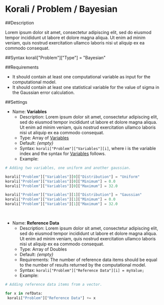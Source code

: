 # Korali / Problem / Bayesian
				   
##Description

Lorem ipsum dolor sit amet, consectetur adipiscing elit, sed do eiusmod tempor incididunt ut labore et dolore magna aliqua. Ut enim ad minim veniam, quis nostrud exercitation ullamco laboris nisi ut aliquip ex ea commodo consequat.
	   
##Syntax
       korali["Problem"]["Type"] = "Bayesian"

##Requirements

+ It should contain at least one computational variable as input for the computational model.
+ It should contain at least one statistical variable for the value of sigma in the Gaussian error calculation.

##Settings

+ Name: **Variables**
     - Description: Lorem ipsum dolor sit amet, consectetur adipiscing elit, sed do eiusmod tempor incididunt ut labore et dolore magna aliqua. Ut enim ad minim veniam, quis nostrud exercitation ullamco laboris nisi ut aliquip ex ea commodo consequat.
     - Type: Array of [Variables](../variables/uniform.md)
	 - Default: *{empty}*
	 - Syntax: `korali["Problem"]["Variables"][i]`, where i is the variable index and the syntax for [Variables](../variables/uniform.md) follows.
	 - Example:
	 
```python
# Adding two variables, one uniform and another gaussian.

korali["Problem"]["Variables"][0]["Distribution"] = "Uniform"
korali["Problem"]["Variables"][0]["Minimum"] = 0.0
korali["Problem"]["Variables"][0]["Maximum"] = 32.0

korali["Problem"]["Variables"][1]["Distribution"] = "Gaussian"
korali["Problem"]["Variables"][1]["Minimum"] = 0.0
korali["Problem"]["Variables"][1]["Maximum"] = 32.0
```

<br>
	 
+ Name: **Reference Data**
     - Description: Lorem ipsum dolor sit amet, consectetur adipiscing elit, sed do eiusmod tempor incididunt ut labore et dolore magna aliqua. Ut enim ad minim veniam, quis nostrud exercitation ullamco laboris nisi ut aliquip ex ea commodo consequat.
     - Type: Array of Doubles
	 - Default: *{empty}*
	 - Requirements: The number of reference data items should be equal to the number of results returned by the computational model.
	 - Syntax: `korali["Problem"]["Reference Data"][i] = myValue;`
	 - Example:
	 
```python
# Adding reference data items from a vector.

for x in refData:
 korali["Problem"]["Reference Data"] += x
```